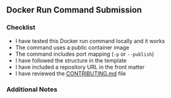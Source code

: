 ## Docker Run Command Submission

### Checklist
- I have tested this Docker run command locally and it works
- The command uses a public container image
- The command includes port mapping (`-p` or `--publish`)
- I have followed the structure in the template
- I have included a repository URL in the front matter
- I have reviewed the [CONTRIBUTING.md](../CONTRIBUTING.md) file

### Additional Notes
<!-- Any additional information you'd like to provide -->
